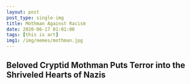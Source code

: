 ```yaml
---
layout: post
post_type: single-img
title: Mothman Against Racism
date: 2020-06-17 01:01:00
tags: [this is art]
img1: /img/memes/mothman.jpg
---
```

## Beloved Cryptid Mothman Puts Terror into the Shriveled Hearts of Nazis 

